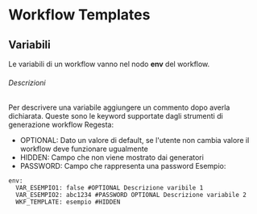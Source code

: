 # Workflow Templates

## Variabili
Le variabili di un workflow vanno nel nodo **env** del workflow.
###### Descrizioni
Per descrivere una variabile aggiungere un commento dopo averla dichiarata.
Queste sono le keyword supportate dagli strumenti di generazione workflow Regesta:
- OPTIONAL: Dato un valore di default, se l'utente non cambia valore il workflow deve funzionare ugualmente
- HIDDEN: Campo che non viene mostrato dai generatori
- PASSWORD: Campo che rappresenta una password
Esempio:
```
env:
  VAR_ESEMPIO1: false #OPTIONAL Descrizione varibile 1
  VAR_ESEMPIO2: abc1234 #PASSWORD OPTIONAL Descrizione variabile 2
  WKF_TEMPLATE: esempio #HIDDEN
```
